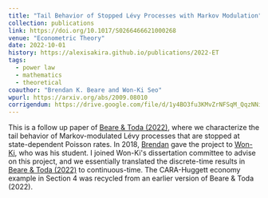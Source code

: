 ```yaml
---
title: "Tail Behavior of Stopped Lévy Processes with Markov Modulation"
collection: publications
link: https://doi.org/10.1017/S0266466621000268
venue: "Econometric Theory"
date: 2022-10-01
history: https://alexisakira.github.io/publications/2022-ET
tags:
  - power law
  - mathematics
  - theoretical
coauthor: "Brendan K. Beare and Won-Ki Seo"
wpurl: https://arxiv.org/abs/2009.08010
corrigendum: https://drive.google.com/file/d/1y4BO3fu3KMvZrNFSqM_QqzNNiEMXkM4_/view
---
```


This is a follow up paper of [Beare & Toda (2022)](https://dx.doi.org/10.3982/ECTA17984), where we characterize the tail behavior of Markov-modulated Lévy processes that are stopped at state-dependent Poisson rates. In 2018, [Brendan](https://www.brendanbeare.com/) gave the project to [Won-Ki](https://sites.google.com/site/wkseo86/), who was his student. I joined Won-Ki's dissertation committee to advise on this project, and we essentially translated the discrete-time results in [Beare & Toda (2022)](https://dx.doi.org/10.3982/ECTA17984) to continuous-time. The CARA-Huggett economy example in Section 4 was recycled from an earlier version of Beare & Toda (2022).

